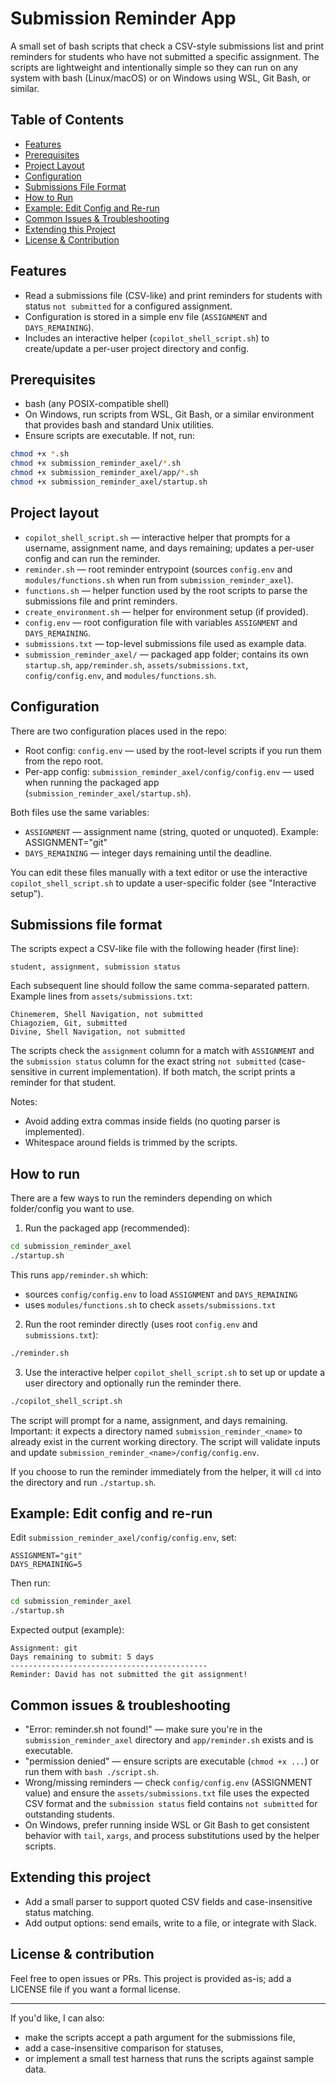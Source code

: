 # Submission Reminder App

A small set of bash scripts that check a CSV-style submissions list and print reminders for students who have not submitted a specific assignment. The scripts are lightweight and intentionally simple so they can run on any system with bash (Linux/macOS) or on Windows using WSL, Git Bash, or similar.

## Table of Contents
- [Features](#features) 
- [Prerequisites](#prerequisites)
- [Project Layout](#project-layout)
- [Configuration](#configuration)
- [Submissions File Format](#submissions-file-format)
- [How to Run](#how-to-run)
- [Example: Edit Config and Re-run](#example-edit-config-and-re-run)
- [Common Issues & Troubleshooting](#common-issues--troubleshooting)
- [Extending this Project](#extending-this-project)
- [License & Contribution](#license--contribution)

## Features

- Read a submissions file (CSV-like) and print reminders for students with status `not submitted` for a configured assignment.
- Configuration is stored in a simple env file (`ASSIGNMENT` and `DAYS_REMAINING`).
- Includes an interactive helper (`copilot_shell_script.sh`) to create/update a per-user project directory and config.

## Prerequisites

- bash (any POSIX-compatible shell)
- On Windows, run scripts from WSL, Git Bash, or a similar environment that provides bash and standard Unix utilities.
- Ensure scripts are executable. If not, run:

```bash
chmod +x *.sh
chmod +x submission_reminder_axel/*.sh
chmod +x submission_reminder_axel/app/*.sh
chmod +x submission_reminder_axel/startup.sh
```

## Project layout

- `copilot_shell_script.sh` — interactive helper that prompts for a username, assignment name, and days remaining; updates a per-user config and can run the reminder.
- `reminder.sh` — root reminder entrypoint (sources `config.env` and `modules/functions.sh` when run from `submission_reminder_axel`).
- `functions.sh` — helper function used by the root scripts to parse the submissions file and print reminders.
- `create_environment.sh` — helper for environment setup (if provided).
- `config.env` — root configuration file with variables `ASSIGNMENT` and `DAYS_REMAINING`.
- `submissions.txt` — top-level submissions file used as example data.
- `submission_reminder_axel/` — packaged app folder; contains its own `startup.sh`, `app/reminder.sh`, `assets/submissions.txt`, `config/config.env`, and `modules/functions.sh`.

## Configuration

There are two configuration places used in the repo:

- Root config: `config.env` — used by the root-level scripts if you run them from the repo root.
- Per-app config: `submission_reminder_axel/config/config.env` — used when running the packaged app (`submission_reminder_axel/startup.sh`).

Both files use the same variables:

- `ASSIGNMENT` — assignment name (string, quoted or unquoted). Example: ASSIGNMENT="git"
- `DAYS_REMAINING` — integer days remaining until the deadline.

You can edit these files manually with a text editor or use the interactive `copilot_shell_script.sh` to update a user-specific folder (see "Interactive setup").

## Submissions file format

The scripts expect a CSV-like file with the following header (first line):

```
student, assignment, submission status
```

Each subsequent line should follow the same comma-separated pattern. Example lines from `assets/submissions.txt`:

```
Chinemerem, Shell Navigation, not submitted
Chiagoziem, Git, submitted
Divine, Shell Navigation, not submitted
```

The scripts check the `assignment` column for a match with `ASSIGNMENT` and the `submission status` column for the exact string `not submitted` (case-sensitive in current implementation). If both match, the script prints a reminder for that student.

Notes:
- Avoid adding extra commas inside fields (no quoting parser is implemented).
- Whitespace around fields is trimmed by the scripts.

## How to run

There are a few ways to run the reminders depending on which folder/config you want to use.

1) Run the packaged app (recommended):

```bash
cd submission_reminder_axel
./startup.sh
```

This runs `app/reminder.sh` which:
- sources `config/config.env` to load `ASSIGNMENT` and `DAYS_REMAINING`
- uses `modules/functions.sh` to check `assets/submissions.txt`

2) Run the root reminder directly (uses root `config.env` and `submissions.txt`):

```bash
./reminder.sh
```

3) Use the interactive helper `copilot_shell_script.sh` to set up or update a user directory and optionally run the reminder there.

```bash
./copilot_shell_script.sh
```

The script will prompt for a name, assignment, and days remaining. Important: it expects a directory named `submission_reminder_<name>` to already exist in the current working directory. The script will validate inputs and update `submission_reminder_<name>/config/config.env`.

If you choose to run the reminder immediately from the helper, it will `cd` into the directory and run `./startup.sh`.

## Example: Edit config and re-run

Edit `submission_reminder_axel/config/config.env`, set:

```text
ASSIGNMENT="git"
DAYS_REMAINING=5
```

Then run:

```bash
cd submission_reminder_axel
./startup.sh
```

Expected output (example):

```
Assignment: git
Days remaining to submit: 5 days
--------------------------------------------
Reminder: David has not submitted the git assignment!
```

## Common issues & troubleshooting

- "Error: reminder.sh not found!" — make sure you're in the `submission_reminder_axel` directory and `app/reminder.sh` exists and is executable.
- "permission denied" — ensure scripts are executable (`chmod +x ...`) or run them with `bash ./script.sh`.
- Wrong/missing reminders — check `config/config.env` (ASSIGNMENT value) and ensure the `assets/submissions.txt` file uses the expected CSV format and the `submission status` field contains `not submitted` for outstanding students.
- On Windows, prefer running inside WSL or Git Bash to get consistent behavior with `tail`, `xargs`, and process substitutions used by the helper scripts.

## Extending this project

- Add a small parser to support quoted CSV fields and case-insensitive status matching.
- Add output options: send emails, write to a file, or integrate with Slack.

## License & contribution

Feel free to open issues or PRs. This project is provided as-is; add a LICENSE file if you want a formal license.

---

If you'd like, I can also:
- make the scripts accept a path argument for the submissions file,
- add a case-insensitive comparison for statuses,
- or implement a small test harness that runs the scripts against sample data.


